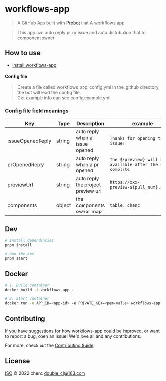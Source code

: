 # workflows-app

> A GitHub App built with [Probot](https://github.com/probot/probot) that A workflows app

> This app can auto reply pr or issue and auto distribution that to component owner


## How to use
- [install workflows-app](https://github.com/apps/workflows-app)

#### Config file
> Create a file called workflows_app_config.yml in the .github directory, the bot will read the config file. <br/>
> Get example info can see config.example.yml

### Config file field meanings
| Key              | Type   | Description                        | example                                                     |
|------------------|--------|------------------------------------|-------------------------------------------------------------|
| issueOpenedReply | string | auto reply when a issue opened     | `Thanks for opening this issue!`                            |
| prOpenedReply    | string | auto reply when a pr opened        | `The ${preview} will be available after the CI is complete` |
| previewUrl       | string | auto reply the project preview url | `https://xxx-preview-${pull_num}.xx.com`                    |
| components       | object | the components owner map           | `table: chenc`                                              |

## Dev

```sh
# Install dependencies
pnpm install

# Run the bot
pnpm start
```

## Docker

```sh
# 1. Build container
docker build -t workflows-app .

# 2. Start container
docker run -e APP_ID=<app-id> -e PRIVATE_KEY=<pem-value> workflows-app
```

## Contributing

If you have suggestions for how workflows-app could be improved, or want to report a bug, open an issue! We'd love all and any contributions.

For more, check out the [Contributing Guide](CONTRIBUTING.md).

## License

[ISC](LICENSE) © 2022 chenc <double_cl@163.com>
